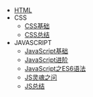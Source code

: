 * [HTML](/learn-html/01-认识Web和Web标准.md)
* CSS
  * [CSS基础](/learn-css/CSS基础/01-CSS属性：字体属性和文本属性.md)
  * [CSS总结](/learn-css/CSS总结/CSS盒模型.md)
* JAVASCRIPT
  * [JavaScript基础](/learn-javascript/JavaScript基础/00-编程语言.md)
  * [JavaScript进阶](/learn-javascript/JavaScript进阶/01-var、let、const的区别.md)
  * [JavaScript之ES6语法](/learn-javascript/JavaScript之ES6语法/01-ES6的介绍和环境配置.md)
  * [JS灵魂之问](/learn-javascript/JS灵魂之问)
  * [JS总结](/learn-javascript/JS总结)